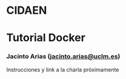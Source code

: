 # CIDAEN

# Tutorial Docker

### Jacinto Arias (jacinto.arias@uclm.es)

Instrucciones y link a la charla próximamente

